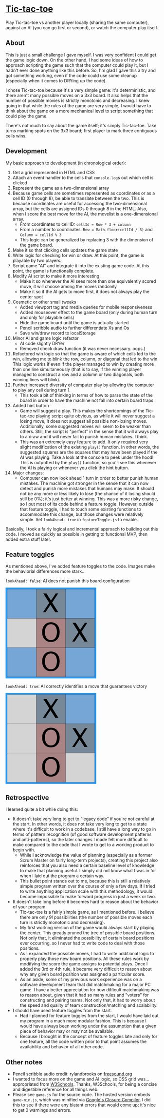 [Tic-tac-toe](https://chuynh18.github.io/tictactoe/)
===========

Play Tic-tac-toe vs another player locally (sharing the same computer), against an AI (you can go first or second), or watch the computer play itself.

About
-----

This is just a small challenge I gave myself.  I was very confident I could get the game logic down.  On the other hand, I had some ideas of how to approach scripting the game such that the computer could play it, but I hadn't ever done anything like this before.  So, I'm glad I gave this a try and got something working, even if the code could use some cleanup (especially when it comes to DRYing up the code).

I chose Tic-tac-toe because it's a very simple game:  it's deterministic, and there aren't many possible moves on a 3x3 board.  It also helps that the number of possible movies is strictly monotonic and decreasing.  I knew going in that while the rules of the game are very simple, I would have to think about the game on a more mechanical level to script something that could play the game.

There's not much to say about the game itself; it's simply Tic-tac-toe.  Take turns marking spots on the 3x3 board; first player to mark three contiguous cells wins.

Development
-----------

My basic approach to development (in chronological order):
1. Get a grid represented in HTML and CSS
1. Attach an event handler to the cells that `console.log`s out which cell is clicked
1. Represent the game as a two-dimensional array
1. Because game cells are sometimes represented as coordinates or as a cell ID (0 through 8), be able to translate between the two.  This is because coordinates are useful for accessing the two-dimensional array, but the cells are assigned IDs 0 through 8 in the HTML.  Also, when I score the best move for the AI, the movelist is a one-dimensional array.
    * From coordinates to cell ID:  `cellId = Row * 3 + column`
    * From a number to coordinates:  `Row = Math.floor(cellId / 3)` and `Column = cellId % 3`
    * This logic can be generalized by replacing 3 with the dimension of the game board.
1. Make it so that clicking cells updates the game state
1. Write logic for checking for win or draw.  At this point, the game is playable by two players.
1. Script game "AI" and integrate it into the existing game code.  At this point, the game is functionally complete.
1. Modify AI script to make it more interesting
    * Make it so whenever the AI sees more than one equivalently scored move, it will choose among the moves randomly
    * Make it so if the AI gets to move first, it does not always play the center spot
1. Cosmetic or other small tweaks
    * Added viewport tag and media queries for mobile responsiveness
    * Added mouseover effect to the game board (only during human turn and only for playable cells)
    * Hide the game board until the game is actually started
    * Pencil scribble audio to further differentiate Xs and Os
    * Save win/draw record to localStorage
1. Minor AI and game logic refactor
    * AI code slightly DRYer
    * Removed check draw function (it was never necessary.  oops.)
1. Refactored win logic so that the game is aware of which cells led to the win, allowing me to blink the row, column, or diagonal that led to the win.  This logic works if even if the player managed to win by creating more than one line simultaneously (that is to say, if the winning player managed to construct a row and a column or two diagonals, both winning lines will blink).
1. Further increased diversity of computer play by allowing the computer to play any cell during turn 1.
    * This took a bit of thinking in terms of how to parse the state of the board in order to have the machine not fall into certain board traps.
1. Added hint button
    * Game will suggest a play.  This makes the shortcomings of the Tic-tac-toe playing script quite obvious, as while it will never suggest a losing move, it does not suggest all possible non-losing moves.  Additionally, some suggested moves will seem to be weaker than others.  Still, the script is "perfect" in the sense that it will always play to a draw and it will never fail to punish human mistakes.  I think.
    * This was an extremely easy feature to add.  It only required very slight modification of the existing `play()` function.  In other words, the suggested squares are the squares that may have been played if the AI was playing.  Take a look at the console to peek under the hood!  This is outputted by the `play()` function, so you'll see this whenever the AI is playing or whenever you click the hint button.
1. Major changes:
    * Computer can now look ahead 1 turn in order to better punish human mistakes.  The machine got stronger in the sense that it can now detect and punish more mistakes that humans may make.  It should not be any more or less likely to lose (the chance of it losing should still be 0%); it's just better at winning.  This was a more risky change, so I put most of its code behind a feature toggle.  However, outside that feature toggle, I had to touch some existing functions to accommodate this change, but those changes were relatively simple.  Set `lookAhead: true` in `featureToggle.js` to enable.

Basically, I took a fairly logical and incremental approach to building out this code.  I moved as quickly as possible in getting to functional MVP, then added extra stuff later.

Feature toggles
---------------

As mentioned above, I've added feature toggles to the code.  Images make the behaviorial differences more stark...

`lookAhead: false`:  AI does not punish this board configuration

![`lookAhead: false`](lookAheadFalse.png)

`lookAhead: true`:  AI correctly identifies a move that guarantees victory

![`lookAhead: true`](lookAheadTrue.png)

Retrospective
-------------

I learned quite a bit while doing this:

* It doesn't take very long to get to "legacy code" if you're not careful at the start.  In other words, it does not take very long to get to a state where it's difficult to work in a codebase.  I still have a long way to go in terms of pattern recognition (of good software development patterns and anti-patterns), so the later changes I made felt more difficult to make compared to the code that I wrote to get to a working product to begin with.
    * While I acknowledge the value of planning (especially as a former Scrum Master on fairly long-term projects), creating this project also reinforces that you also need a certain baseline level of knowledge to make that planning useful.  I simply did not know what I was in for when I laid out the program a certain way.
    * This bullet point stands out to me, because this is still a relatively simple program written over the course of only a few days.  If I tried to write anything application scale with this methodology, it would become impossible to make forward progress in just a week or two.
* It doesn't take long before it becomes hard to reason about the behavior of your program.
    * Tic-tac-toe is a fairly simple game, as I mentioned before.  I believe there are only 9! possibilities (the number of possible moves each turn is strictly monotonic and decreasing).
    * My first working version of the game would always start by playing the center.  This greatly pruned the tree of possible board positions.  Not only that, it eliminated the possibility of certain board positions ever occurring, so I never had to write code to deal with those positions.
    * As I expanded the possible moves, I had to write additional logic to properly play those new board positions.  All these rules work by modifying the score the game assigns to potential plays.  Once I added the 3rd or 4th rule, it became very difficult to reason about why any given board position was assigned a particular score.
    * As an aside, some of my previous work experience was on a software development team that did matchmaking for a major PC game.  I have a better appreciation for how difficult matchmaking was to reason about, given that it had so many rules and "voters" for constructing and pairing teams.  Not only that, it had to worry about the speed and quality of team construction/matching and scalability.
* I should have used feature toggles from the start.
    * Had I planned for feature toggles from the start, I would have laid out my program in a much more modular fashion.  This is because I would have always been working under the assumption that a given piece of behavior may or may not be available.
    * Because I brought in the concept of feature toggles late and only for one feature, all the code written prior to that point assumes the availability and behavior of all other code.

Other notes
-----------

* Pencil scribble audio credit:  rylandbrooks on [freesound.org](https://freesound.org/people/rylandbrooks/sounds/387926/)
* I wanted to focus more on the game and AI logic, so CSS grid was... appropriated from [W3Schools](https://www.w3schools.com/css/css_grid.asp).  Thanks, W3Schools, for being a concise and digestible reference for all things web.
* Please see `game.js` for the source code.  The hosted version embeds `game-min.js`, which was minified via [Google's Closure Compiler](https://closure-compiler.appspot.com/home).  I did this to see if there were any blatant errors that would come up; it's nice to get 0 warnings and errors.